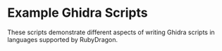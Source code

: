 # Example Ghidra Scripts
These scripts demonstrate different aspects of writing Ghidra scripts in
languages supported by RubyDragon.

